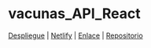 # vacunas_API_React

[Despliegue](602ebe42d17311162f5e5004--vacunasapi.netlify.app) | [Netlify](https://app.netlify.com/teams/luisvalles92/overview) | [Enlace](https://dev.to/crisfer4217/desplegar-app-de-react-js-en-netlify-en-menos-de-5-min-3li9) | [Repositorio](https://github.com/LuisValles92/vacunas_API_React)
